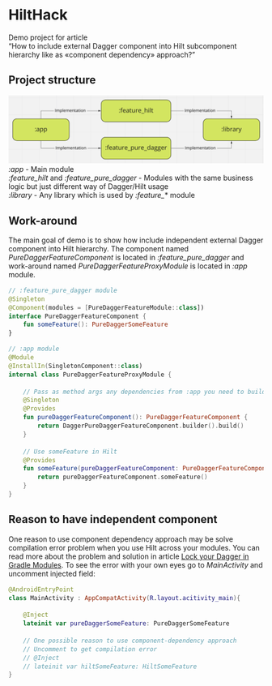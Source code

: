 # HiltHack
Demo project for article  
“How to include external Dagger component into Hilt subcomponent hierarchy like as «component dependency» approach?”

Project structure
--------
![](scheme.png)  
*:app* - Main module  
*:feature_hilt* and *:feature_pure_dagger* - Modules with the same business logic but just different way of Dagger/Hilt usage  
*:library* - Any library which is used by *:feature_** module

Work-around
--------
The main goal of demo is to show how include independent external Dagger component into Hilt hierarchy.
The component named *PureDaggerFeatureComponent* is located in *:feature_pure_dagger* and work-around named *PureDaggerFeatureProxyModule* is located in *:app* module.
```kotlin
// :feature_pure_dagger module
@Singleton
@Component(modules = [PureDaggerFeatureModule::class])
interface PureDaggerFeatureComponent {
    fun someFeature(): PureDaggerSomeFeature
}
```

```kotlin
// :app module
@Module
@InstallIn(SingletonComponent::class)
internal class PureDaggerFeatureProxyModule {

    // Pass as method args any dependencies from :app you need to build component
    @Singleton
    @Provides
    fun pureDaggerFeatureComponent(): PureDaggerFeatureComponent {
        return DaggerPureDaggerFeatureComponent.builder().build()
    }

    // Use someFeature in Hilt
    @Provides
    fun someFeature(pureDaggerFeatureComponent: PureDaggerFeatureComponent): PureDaggerSomeFeature {
        return pureDaggerFeatureComponent.someFeature()
    }
}
```

Reason to have independent component
--------
One reason to use component dependency approach may be solve compilation error problem when you use Hilt across your modules.
You can read more about the problem and solution in article [Lock your Dagger in Gradle Modules](https://proandroiddev.com/lock-your-dagger-in-gradle-modules-e4270d61e138). To see the error with your own eyes go to *MainActivity* and uncomment injected field:
```kotlin
@AndroidEntryPoint
class MainActivity : AppCompatActivity(R.layout.acitivity_main){

    @Inject
    lateinit var pureDaggerSomeFeature: PureDaggerSomeFeature

    // One possible reason to use component-dependency approach
    // Uncomment to get compilation error
    // @Inject
    // lateinit var hiltSomeFeature: HiltSomeFeature
}
```
